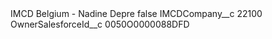 <?xml version="1.0" encoding="UTF-8"?>
<CustomMetadata xmlns="http://soap.sforce.com/2006/04/metadata" xmlns:xsi="http://www.w3.org/2001/XMLSchema-instance" xmlns:xsd="http://www.w3.org/2001/XMLSchema">
    <label>IMCD Belgium - Nadine Depre</label>
    <protected>false</protected>
    <values>
        <field>IMCDCompany__c</field>
        <value xsi:type="xsd:string">22100</value>
    </values>
    <values>
        <field>OwnerSalesforceId__c</field>
        <value xsi:type="xsd:string">0050O0000088DFD</value>
    </values>
</CustomMetadata>
